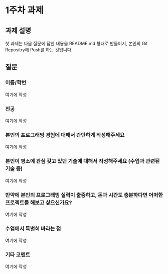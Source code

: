 # 1주차 과제


## 과제 설명

첫 과제는 다음 질문에 답한 내용을 README.md 형태로 만들어서, 본인의 Git Repositry에 Push를 하는 것입니다.


## 질문
### 이름/학번
여기에 작성
### 전공
여기에 작성
### 본인의 프로그래밍 경험에 대해서 간단하게 작성해주세요
여기에 작성
### 본인이 평소에 관심 갖고 있던 기술에 대해서 작성해주세요 (수업과 관련된 기술 중)
여기에 작성
### 만약에 본인의 프로그래밍 실력이 출중하고, 돈과 시간도 충분하다면 어떠한 프로젝트를 해보고 싶으신가요?
여기에 작성
### 수업에서 특별히 바라는 점
여기에 작성
### 기타 코멘트
여기에 작성